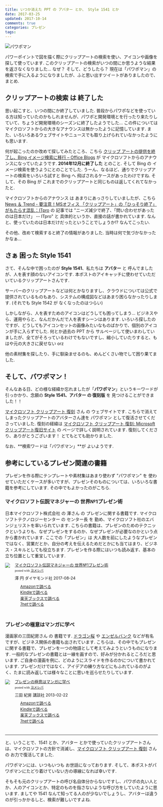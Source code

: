 ```yaml
---
title: いつか消えた PPT の アバター とか、 Style 1541 とか
date: 2017-03-25
updated: 2017-10-14
comments: true
categories: プレゼン
tags:
---
```


![](/images/misc/pptman.png "パワポマン")

パワーポイントで図を描く際にクリップアートの検索を使い、アイコンや画像を探して使っています. このクリップアートの検索がいつの間にか思うような結果を返さなくなりました... なぜ？ そして、どうしたら？
現在は「パワポマン」の検索で手に入るようになりましたが、ふと思い出すツイートがありましたので、まとめ.


## クリップアートの検索 は 終了した
思い起こすと、いつの間にか終了していました. 普段からパワポなどを使っている方は知っていたのかもしれませんが、パワポと開発環境とを行ったり来たりしていて、ちょうど開発環境のシーズンに終了したようでした...
この件についてはマイクロソフトからの大きなアナウンスは無かったように記憶しています. また、いろいろあるウェブサイトやニュースでも取り上げられていなかったようにも思います.

何が起こったのか改めて探してみたところ、こちら [クリップ アートの提供を終了し、Bing イメージ検索に移行 – Office Blogs](https://blogs.technet.microsoft.com/microsoft_office_/2014/12/04/clip-art-now-powered-bing-images/) が マイクロソフトからのアナウンスになっていたようです. **2014年12月に終了した** とのこと. そして Bing の イメージ検索を使うようにとのことでした.
うーん、なるほど、通りでクリップアートの検索をいろいろ試すと Bing へ 飛ばされるケースがあったわけですね. そして、その Bing が これまでのクリップアートと同じものは返してくれてなかったと.

マイクロソフトからのアナウンス は あまりにあっさりしていましたが、こちら [News ＆ Trend - 要注意！MSオフィス 「クリップアート」の「ひっそり終了」がもたらす混乱：ITpro](http://itpro.nikkeibp.co.jp/atcl/column/14/346926/022400176/) の 記事では "ニーズ減少で終了、「問い合わせがあったのは日本だけ」 -- ITpro" と 具体的というか、直接の話が書かれています. なんと、使っていたのは日本だけだったということでしょうか!? なんてこったい.

その他、改めて検索すると終了の情報がありました. 当時は何で気づかなかったかなぁ...


## さぁ 困った Style 1541
さて、そんな中で困ったのが **Style 1541**、私たちは **アバター** と 呼んでましたが、人を表す顔のないアイコンです. 本ポストのアイキャッチに使わせていただいているクリップアートさんです.

サーバーのクリップアートなどは何とかなりますし、クラウドについては公式で提供されているものもあり、システムの構成図などはあまり困らなかったりします. (それでも Style 1542 が なくなったのはつらい)

しかしながら、人を表すためのアイコンはどうしても困ってしまう... ビジネスやら、運用やらと、なんだかんだで人を表すシーンはあります. いろいろ探したのですが、どうしてもアイコンセットの画像みたいなものばかりで、個別のアイコンが手に入らずでした.
何とか過去の PPT から サルベージして使いまわしていましたが、全てがそろっているわけでもないですし、縮小していたりすると、もはや元の大きさに戻せない orz

他の素材集を探したり、手に馴染ませるのも、めんどくさい物でして困り果てました.


## そして、パワポマン！
そんなある日、どの様な経緯か忘れましたが「**パワポマン**」というキーワードが引っかかり、念願の **Style 1541、アバター の 復刻版** を 見つけることができました！！

[マイクロソフト クリップアート 復刻](http://msclipart.blogspot.jp/) さん の ウェブサイトです. こちらで消えてしまったクリップアートのアバターさん達を パワポマン として復活させてくださっていました. 復刻の経緯は [マイクロソフト クリップアート 復刻: Microsoft クリップアート復旧サイト](http://msclipart.blogspot.jp/p/blog-page.html) の ページで詳しく説明されています. 復刻してくださり、ありがとうございます！ とてもとても助かりました.

なお、**検索ワードは「パワポマン」**が よいようです.



## 参考にしているプレゼン関連の書籍
プレゼンを作る際にテンプレートや素材集はあまり使わず "パワポマン" を 使わせていただくケースが多いですが、プレゼンそのものについては、いろいろな書籍を参考にしています. その中でもよかったのがこちら.

### マイクロソフト伝説マネジャーの 世界№1プレゼン術
日本マイクロソフト株式会社 の 澤さん の プレゼンに関する書籍です. マイクロソフトテクノロジーセンター の センター長 を 勤め、マイクロソフト社のエバンジェリストを率いられています.
こちらの書籍は、プレゼンのためのテクニックというよりも、なぜプレゼンをするのか、なぜプレゼンが必要なのかという点から書かれています. ここでの「プレゼン」は 大人数を前にしたようなプレゼンではなく、営業だとか、自分の考えを伝えるためだとかにも当てはまり、ビジネス・スキルとしても役立ちます.
プレゼンを作る際にはいつも読み返す、基本の立ち位置として重宝しています.
<div class="booklink-box" style="text-align:left;padding-bottom:20px;font-size:small;/zoom: 1;overflow: hidden;"><div class="booklink-image" style="float:left;margin:0 15px 10px 0;"><a href="//af.moshimo.com/af/c/click?a_id=860699&p_id=170&pc_id=185&pl_id=4062&s_v=b5Rz2P0601xu&url=http%3A%2F%2Fwww.amazon.co.jp%2Fexec%2Fobidos%2FASIN%2F4478101299" target="_blank" ><img src="https://images-fe.ssl-images-amazon.com/images/I/515pI-Y9icL._SL160_.jpg" style="border: none;" /></a><img src="//i.moshimo.com/af/i/impression?a_id=860699&p_id=170&pc_id=185&pl_id=4062" width="1" height="1" style="border:none;"></div><div class="booklink-info" style="line-height:120%;/zoom: 1;overflow: hidden;"><div class="booklink-name" style="margin-bottom:10px;line-height:120%"><a href="//af.moshimo.com/af/c/click?a_id=860699&p_id=170&pc_id=185&pl_id=4062&s_v=b5Rz2P0601xu&url=http%3A%2F%2Fwww.amazon.co.jp%2Fexec%2Fobidos%2FASIN%2F4478101299" target="_blank" >マイクロソフト伝説マネジャーの 世界№1プレゼン術</a><img src="//i.moshimo.com/af/i/impression?a_id=860699&p_id=170&pc_id=185&pl_id=4062" width="1" height="1" style="border:none;"><div class="booklink-powered-date" style="font-size:8pt;margin-top:5px;font-family:verdana;line-height:120%">posted with <a href="https://yomereba.com" rel="nofollow" target="_blank">ヨメレバ</a></div></div><div class="booklink-detail" style="margin-bottom:5px;">澤 円 ダイヤモンド社 2017-08-24    </div><div class="booklink-link2" style="margin-top:10px;"><div class="shoplinkamazon" style="margin-right:5px;background: url('//img.yomereba.com/yl.gif') 0 0 no-repeat;padding: 2px 0 2px 18px;white-space: nowrap;"><a href="//af.moshimo.com/af/c/click?a_id=860699&p_id=170&pc_id=185&pl_id=4062&s_v=b5Rz2P0601xu&url=http%3A%2F%2Fwww.amazon.co.jp%2Fexec%2Fobidos%2FASIN%2F4478101299" target="_blank" >Amazonで調べる</a><img src="//i.moshimo.com/af/i/impression?a_id=860699&p_id=170&pc_id=185&pl_id=4062" width="1" height="1" style="border:none;"></div><div class="shoplinkkindle" style="margin-right:5px;background: url('//img.yomereba.com/yl.gif') 0 0 no-repeat;padding: 2px 0 2px 18px;white-space: nowrap;"><a href="//af.moshimo.com/af/c/click?a_id=860699&p_id=170&pc_id=185&pl_id=4062&s_v=b5Rz2P0601xu&url=http%3A%2F%2Fwww.amazon.co.jp%2Fexec%2Fobidos%2FASIN%2FB074FS2QLZ%2F" target="_blank" >Kindleで調べる</a><img src="//i.moshimo.com/af/i/impression?a_id=860699&p_id=170&pc_id=185&pl_id=4062" width="1" height="1" style="border:none;"></div><div class="shoplinkrakuten" style="margin-right:5px;background: url('//img.yomereba.com/yl.gif') 0 -50px no-repeat;padding: 2px 0 2px 18px;white-space: nowrap;"><a href="//af.moshimo.com/af/c/click?a_id=862013&p_id=56&pc_id=56&pl_id=637&s_v=b5Rz2P0601xu&url=http%3A%2F%2Fbooks.rakuten.co.jp%2Frb%2F15045317%2F" target="_blank" >楽天ブックスで調べる</a><img src="//i.moshimo.com/af/i/impression?a_id=862013&p_id=56&pc_id=56&pl_id=637" width="1" height="1" style="border:none;"></div>         <div class="shoplinkseven" style="margin-right:5px;background: url('//img.yomereba.com/yl.gif') 0 -100px no-repeat;padding: 2px 0 2px 18px;white-space: nowrap;"><a href="//af.moshimo.com/af/c/click?a_id=860693&p_id=932&pc_id=1188&pl_id=12456&s_v=b5Rz2P0601xu&url=http%3A%2F%2F7net.omni7.jp%2Fsearch%2F%3FsearchKeywordFlg%3D1%26keyword%3D4-47-810129-2%2520%257C%25204-478-10129-2%2520%257C%25204-4781-0129-2%2520%257C%25204-47810-129-2%2520%257C%25204-478101-29-2%2520%257C%25204-4781012-9-2" target="_blank" >7netで調べる<img src="//i.moshimo.com/af/i/impression?a_id=860693&p_id=932&pc_id=1188&pl_id=12456" width="1" height="1" style="border:none;"></a></div>                          </div></div><div class="booklink-footer" style="clear: left"></div></div>

### プレゼンの極意はマンガに学べ
漫画家の三田紀房さん の 書籍です. <a href="//af.moshimo.com/af/c/click?a_id=860699&p_id=170&pc_id=185&pl_id=4062&s_v=b5Rz2P0601xu&url=http%3A%2F%2Fwww.amazon.co.jp%2Fexec%2Fobidos%2FASIN%2FB074CGP8L1" target="_blank" >ドラゴン桜</a> や <a href="//af.moshimo.com/af/c/click?a_id=860699&p_id=170&pc_id=185&pl_id=4062&s_v=b5Rz2P0601xu&url=http%3A%2F%2Fwww.amazon.co.jp%2Fexec%2Fobidos%2FASIN%2FB074CF4N1Y" target="_blank" >エンゼルバンク</a> などが有名ですが、ビジネス関係の書籍も出されています.
こちらは、その中でもプレゼンに関する書籍で、プレゼンを一つの物語として考えてみようというものになります. 一般的なプレゼンの書籍とは一線を画すので、好みが分かれるところだと思います. ご自身の漫画を例に、どのようにスライドを作るのかについて書かれています.
プレゼンだけではなく、アイデアの練り方などにもふれているのがよく、たまに読み返しては様々なことに思いを巡らせたりしています.
<div class="booklink-box" style="text-align:left;padding-bottom:20px;font-size:small;/zoom: 1;overflow: hidden;"><div class="booklink-image" style="float:left;margin:0 15px 10px 0;"><a href="//af.moshimo.com/af/c/click?a_id=860699&p_id=170&pc_id=185&pl_id=4062&s_v=b5Rz2P0601xu&url=http%3A%2F%2Fwww.amazon.co.jp%2Fexec%2Fobidos%2FASIN%2F4062181991" target="_blank" ><img src="https://images-fe.ssl-images-amazon.com/images/I/51XfxsRHPTL._SL160_.jpg" style="border: none;" /></a><img src="//i.moshimo.com/af/i/impression?a_id=860699&p_id=170&pc_id=185&pl_id=4062" width="1" height="1" style="border:none;"></div><div class="booklink-info" style="line-height:120%;/zoom: 1;overflow: hidden;"><div class="booklink-name" style="margin-bottom:10px;line-height:120%"><a href="//af.moshimo.com/af/c/click?a_id=860699&p_id=170&pc_id=185&pl_id=4062&s_v=b5Rz2P0601xu&url=http%3A%2F%2Fwww.amazon.co.jp%2Fexec%2Fobidos%2FASIN%2F4062181991" target="_blank" >プレゼンの極意はマンガに学べ</a><img src="//i.moshimo.com/af/i/impression?a_id=860699&p_id=170&pc_id=185&pl_id=4062" width="1" height="1" style="border:none;"><div class="booklink-powered-date" style="font-size:8pt;margin-top:5px;font-family:verdana;line-height:120%">posted with <a href="https://yomereba.com" rel="nofollow" target="_blank">ヨメレバ</a></div></div><div class="booklink-detail" style="margin-bottom:5px;">三田 紀房 講談社 2013-02-22    </div><div class="booklink-link2" style="margin-top:10px;"><div class="shoplinkamazon" style="margin-right:5px;background: url('//img.yomereba.com/yl.gif') 0 0 no-repeat;padding: 2px 0 2px 18px;white-space: nowrap;"><a href="//af.moshimo.com/af/c/click?a_id=860699&p_id=170&pc_id=185&pl_id=4062&s_v=b5Rz2P0601xu&url=http%3A%2F%2Fwww.amazon.co.jp%2Fexec%2Fobidos%2FASIN%2F4062181991" target="_blank" >Amazonで調べる</a><img src="//i.moshimo.com/af/i/impression?a_id=860699&p_id=170&pc_id=185&pl_id=4062" width="1" height="1" style="border:none;"></div><div class="shoplinkkindle" style="margin-right:5px;background: url('//img.yomereba.com/yl.gif') 0 0 no-repeat;padding: 2px 0 2px 18px;white-space: nowrap;"><a href="//af.moshimo.com/af/c/click?a_id=860699&p_id=170&pc_id=185&pl_id=4062&s_v=b5Rz2P0601xu&url=http%3A%2F%2Fwww.amazon.co.jp%2Fexec%2Fobidos%2FASIN%2FB00DW4ZYB6%2F" target="_blank" >Kindleで調べる</a><img src="//i.moshimo.com/af/i/impression?a_id=860699&p_id=170&pc_id=185&pl_id=4062" width="1" height="1" style="border:none;"></div><div class="shoplinkrakuten" style="margin-right:5px;background: url('//img.yomereba.com/yl.gif') 0 -50px no-repeat;padding: 2px 0 2px 18px;white-space: nowrap;"><a href="//af.moshimo.com/af/c/click?a_id=862013&p_id=56&pc_id=56&pl_id=637&s_v=b5Rz2P0601xu&url=http%3A%2F%2Fbooks.rakuten.co.jp%2Frb%2F12152184%2F" target="_blank" >楽天ブックスで調べる</a><img src="//i.moshimo.com/af/i/impression?a_id=862013&p_id=56&pc_id=56&pl_id=637" width="1" height="1" style="border:none;"></div>          <div class="shoplinkseven" style="margin-right:5px;background: url('//img.yomereba.com/yl.gif') 0 -100px no-repeat;padding: 2px 0 2px 18px;white-space: nowrap;"><a href="//af.moshimo.com/af/c/click?a_id=860693&p_id=932&pc_id=1188&pl_id=12456&s_v=b5Rz2P0601xu&url=http%3A%2F%2F7net.omni7.jp%2Fsearch%2F%3FsearchKeywordFlg%3D1%26keyword%3D4-06-218199-0%2520%257C%25204-062-18199-0%2520%257C%25204-0621-8199-0%2520%257C%25204-06218-199-0%2520%257C%25204-062181-99-0%2520%257C%25204-0621819-9-0" target="_blank" >7netで調べる<img src="//i.moshimo.com/af/i/impression?a_id=860693&p_id=932&pc_id=1188&pl_id=12456" width="1" height="1" style="border:none;"></a></div>                          </div></div><div class="booklink-footer" style="clear: left"></div></div>



- - - -
と、いうことで、1541 とか、アバター とかで使っていたクリップアートさんは、マイクロソフトの方針で消滅し、[マイクロソフト クリップアート 復刻](http://msclipart.blogspot.jp/) さん の お力で復活してました.

パワポマンには、いつもいつも お世話になっております. そして、本ポストがパワポマンにたどり着けていない方の導線になれば幸いです.

そもそも元のクリップアートの呼び名自体分からないですし、パワポの丸い人とか、人のアイコンとか、特定のものを指さないような呼び方をしていたように思います. ましてや 1541 なんて知ってる人のが少ないでしょうし、アバターは違うのが引っかかるしと、検索が難しいですよね.
